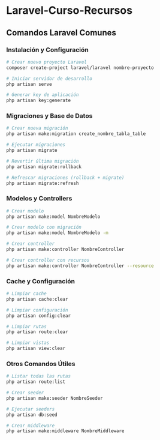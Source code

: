 # Laravel-Curso-Recursos

## Comandos Laravel Comunes

### Instalación y Configuración
```bash
# Crear nuevo proyecto Laravel
composer create-project laravel/laravel nombre-proyecto

# Iniciar servidor de desarrollo
php artisan serve

# Generar key de aplicación
php artisan key:generate
```

### Migraciones y Base de Datos
```bash
# Crear nueva migración
php artisan make:migration create_nombre_tabla_table

# Ejecutar migraciones
php artisan migrate

# Revertir última migración
php artisan migrate:rollback

# Refrescar migraciones (rollback + migrate)
php artisan migrate:refresh
```

### Modelos y Controllers
```bash
# Crear modelo
php artisan make:model NombreModelo

# Crear modelo con migración
php artisan make:model NombreModelo -m

# Crear controller
php artisan make:controller NombreController

# Crear controller con recursos
php artisan make:controller NombreController --resource
```

### Cache y Configuración
```bash
# Limpiar cache
php artisan cache:clear

# Limpiar configuración
php artisan config:clear

# Limpiar rutas
php artisan route:clear

# Limpiar vistas
php artisan view:clear
```

### Otros Comandos Útiles
```bash
# Listar todas las rutas
php artisan route:list

# Crear seeder
php artisan make:seeder NombreSeeder

# Ejecutar seeders
php artisan db:seed

# Crear middleware
php artisan make:middleware NombreMiddleware
```